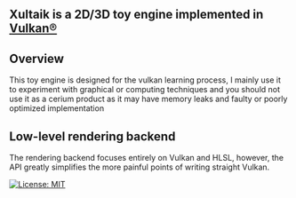 
  ##               Xultaik is a 2D/3D toy engine implemented in [Vulkan®](https://www.khronos.org/vulkan/)



## Overview
This toy engine is designed for the vulkan learning process, I mainly use it to experiment with graphical or computing techniques and you should not use it as a cerium product as it may have memory leaks and faulty or poorly optimized implementation

## Low-level rendering backend
The rendering backend focuses entirely on Vulkan and HLSL, however, the API greatly simplifies the more painful points of writing straight Vulkan.

[![License: MIT](https://img.shields.io/badge/License-MIT-yellow.svg)](https://github.com/FaberSanZ/Vultaik/blob/master/LICENSE) 
